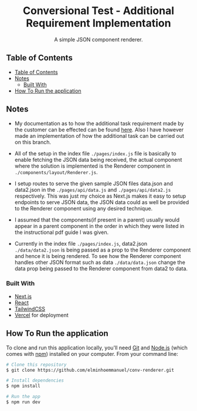 <!-- Please update value in the {}  -->

<h1 align="center">Conversional Test - Additional Requirement Implementation</h1>

<div align="center">
   A simple JSON component renderer.
</div>

<!-- TABLE OF CONTENTS -->

## Table of Contents

- [Table of Contents](#table-of-contents)
- [Notes](#notes)
  - [Built With](#built-with)
- [How To Run the application](#how-to-run-the-application)

<!-- OVERVIEW -->


## Notes

- My documentation as to how the additional task requirement made by the customer can be effected can be found [here](https://docs.google.com/document/d/1HZucElJBkq-xIWRWfxs9nR7gft3d2QBO4VylBcBuDEk/edit?usp=sharing). Also I have however made an implementation of how the additional task can be carried out on this branch.

- All of the setup in the index file `./pages/index.js` file is basically to enable fetching the JSON data being received, the actual component where the solution is implemented is the Renderer component in `./components/layout/Renderer.js`.

- I setup routes to serve the given sample JSON files data.json and data2.json in the `./pages/api/data.js` and `./pages/api/data2.js` respectively. This was just my choice as Next.js makes it easy to setup endpoints to serve JSON data, the JSON data could as well be provided to the Renderer component using any desired technique.

- I assumed that the components(if present in a parent) usually would appear in a parent component in the order in which they were listed in the instructional pdf guide I was given.

- Currently in the index file `./pages/index.js`, data2.json `./data/data2.json` is being passed as a prop to the Renderer component and hence it is being rendered. To see how the Renderer component handles other JSON format such as data `./data/data.json`  change the data prop being passed to the Renderer component from data2 to data.

### Built With

<!-- This section should list any major frameworks that you built your project using. Here are a few examples.-->

- [Next.js](https://nextjs.org/)
- [React](https://reactjs.org/)
- [TailwindCSS](https://tailwindcss.com/)
- [Vercel](https://vercel.com) for deployment
## How To Run the application

<!-- Example: -->

To clone and run this application locally, you'll need [Git](https://git-scm.com) and [Node.js](https://nodejs.org/en/download/) (which comes with [npm](http://npmjs.com)) installed on your computer. From your command line:

```bash
# Clone this repository
$ git clone https://github.com/elminhoemmanuel/conv-renderer.git

# Install dependencies
$ npm install

# Run the app
$ npm run dev
```
